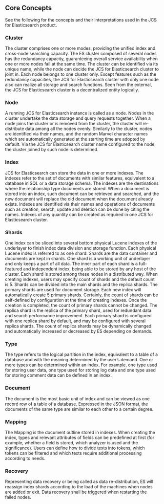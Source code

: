 ## Core Concepts
See the following for the concepts and their interpretations used in the JCS for Elasticsearch product.
### Cluster 
The cluster comprises one or more modes, providing the unified index and cross-node searching capacity. The ES cluster composed of several nodes has the redundancy capacity, guaranteeing overall service availability when one or more nodes fail at the same time. The cluster can be identified via its unique name, while the node can decide the JCS for Elasticsearch cluster to joint in. Each node belongs to one cluster only. Except features such as the redundancy capacities, the JCS for Elasticsearch cluster with only one node also can realize all storage and search functions. Seen from the external, the JCS for Elasticsearch cluster is a decentralized entity logically.
### Node
A running JCS for Elasticsearch instance is called as a node. Nodes in the cluster undertake the data storage and query requests together. When a node joins the cluster or is removed from the cluster, the cluster will re-distribute data among all the nodes evenly. Similarly to the cluster, nodes are identified via their names, and the random Marvel character names which are automatically generated at the starting time are adopted by default. Via the JCS for Elasticsearch cluster name configured to the node, the cluster joined by such node is determined.
### Index
JCS for Elasticsearch can store the data in one or more indexes. The indexes refer to the set of documents with similar features, equivalent to a database in SQL or a data storage schema. The indexes are the destinations where the relationship type documents are stored. When a document is stored into an index, such document can be retrieved and searched, and the new document will replace the old document when the document already exists. Indexes are identified via their names and operations of documents such as creation, search, update and deletion can be done by citing the names. Indexes of any quantity can be created as required in one JCS for Elasticsearch cluster.
### Shards
One index can be sliced into several bottom physical Lucene indexes of the underlayer to finish index data division and storage function. Each physical Lucene index is referred to as one shard. Shards are the data container and documents are kept in shards. One shard is a working unit of underlayer and only keeps a part of all data. The inner part of each shard is a full-featured and independent index, being able to be stored by any host of the cluster. Each shard is stored among these nodes in a distributed way. When creating indexes, users may specify count of shards and the default count is 5. Shards can be divided into the main shards and the replica shards. The primary shards are used for document storage. Each new index will automatically create 5 primary shards. Certainly, the count of shards can be self-defined by configuration at the time of creating indexes. Once the creation is completed, the count of primary shards cannot be changed. The replica shard is the replica of the primary shard, used for redundant data and search performance improvement. Each primary shard is configured with one replica shard by default, and may be configured with several replica shards. The count of replica shards may be dynamically changed and automatically increased or decreased by ES depending on demands.
### Type
The type refers to the logical partition in the index, equivalent to a table of a database and with the meaning determined by the user’s demand. One or more types can be determined within an index. For example, one type used for storing user data, one type used for storing log data and one type used for storing comment data can be defined in an index.
### Document
The document is the most basic unit of index and can be viewed as one record row of a table of a database. Expressed in the JSON format, the documents of the same type are similar to each other to a certain degree.
### Mapping
The Mapping is the document outline stored in indexes. When creating the index, types and relevant attributes of fields can be predefined at first (for example, whether a field is stored, which analyzer is used and the significance). Users can define how to divide texts into tokens, which tokens can be filtered and which texts require additional processing according to needs.
### Recovery
Representing data recovery or being called as data re-distribution, ES will reassign index shards according to the load of the machines when nodes are added or exit. Data recovery shall be triggered when restarting the failed nodes.

